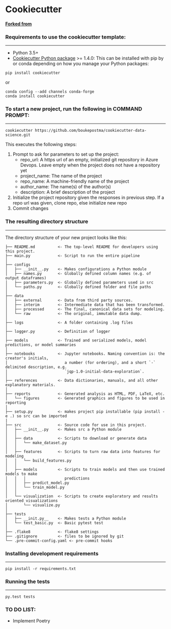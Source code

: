 # Cookiecutter 
#### [Forked from](http://drivendata.github.io/cookiecutter-data-science/)


### Requirements to use the cookiecutter template:
-----------
 - Python 3.5+
 - [Cookiecutter Python package](http://cookiecutter.readthedocs.org/en/latest/installation.html) >= 1.4.0: This can be installed with pip by or conda depending on how you manage your Python packages:

``` 
pip install cookiecutter
```

or

``` 
conda config --add channels conda-forge
conda install cookiecutter
```

### To start a new project, run the following in **COMMAND PROMPT**:
------------

    cookiecutter https://github.com/boukepostma/cookiecutter-data-science.git

This executes the following steps:
1. Prompt to ask for parameters to set up the project:
    * repo_url: A https url of an empty, initialized git repository in Azure Devops. Leave empty when the project does not have a repository yet
    * project_name: The name of the project
    * repo_name: A machine-friendly name of the project
    * author_name: The name(s) of the author(s)
    * description: A brief description of the project
2. Initialize the project repository given the responses in previous step. If a repo url was given, clone repo, else initialize new repo
3. Commit changes
<!-- (CURRENTLY) DISABLED 4. Initialize a python virtual environment
5. Activate the python environment, update pip and install all recommended packages -->


### The resulting directory structure
------------

The directory structure of your new project looks like this: 

```
├── README.md          <- The top-level README for developers using this project.
├── main.py            <- Script to run the entire pipeline
│
├── configs
│   ├── __init__.py    <- Makes configurations a Python module
│   ├── names.py       <- Globally defined column names (e.g. of output dataframes)
│   ├── parameters.py  <- Globally defined parameters used in src 
│   └── paths.py       <- Globally defined folder and file paths 
│
├── data
│   ├── external       <- Data from third party sources.
│   ├── interim        <- Intermediate data that has been transformed.
│   ├── processed      <- The final, canonical data sets for modeling.
│   └── raw            <- The original, immutable data dump.
│
├── logs               <- A folder containing .log files
│
├── logger.py          <- Definition of logger
│
├── models             <- Trained and serialized models, model predictions, or model summaries
│
├── notebooks          <- Jupyter notebooks. Naming convention is: the creator's initials,
│                         a number (for ordering), and a short `-` delimited description, e.g.
│                         `jqp-1.0-initial-data-exploration`.
│
├── references         <- Data dictionaries, manuals, and all other explanatory materials.
│
├── reports            <- Generated analysis as HTML, PDF, LaTeX, etc.
│   └── figures        <- Generated graphics and figures to be used in reporting
│
├── setup.py           <- makes project pip installable (pip install -e .) so src can be imported
|
├── src                <- Source code for use in this project.
│   ├── __init__.py    <- Makes src a Python module
│   │
│   ├── data           <- Scripts to download or generate data
│   │   └── make_dataset.py
│   │
│   ├── features       <- Scripts to turn raw data into features for modeling
│   │   └── build_features.py
│   │
│   ├── models         <- Scripts to train models and then use trained models to make
│   │   │                 predictions
│   │   ├── predict_model.py
│   │   └── train_model.py
│   │
│   └── visualization  <- Scripts to create exploratory and results oriented visualizations
│       └── visualize.py
│
├── tests
│   ├── __init.py__    <- Makes tests a Python module
│   └── test_basic.py  <- Basic pytest test
│
├── .flake8            <- flake8 settings
├── .gitignore         <- files to be ignored by git 
└── .pre-commit-config.yaml <- pre-commit hooks
```

### Installing development requirements
------------

    pip install -r requirements.txt

### Running the tests
------------

    py.test tests

### TO DO LIST:
* Implement Poetry